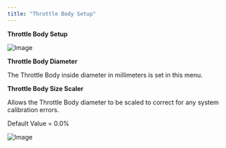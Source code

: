 ```yaml
---
title: "Throttle Body Setup"
---
```



**Throttle Body Setup**


![Image](</lib/AAAA77.jpg>)


**Throttle Body Diameter**

The Throttle Body inside diameter in millimeters is set in this menu.&nbsp;


**Throttle Body Size Scaler**

Allows the Throttle Body diameter to be scaled to correct for any system calibration errors.&nbsp;


Default Value = 0.0%


![Image](</lib/Throttle Body Setup.jpg>)





